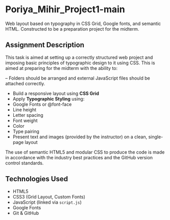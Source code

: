 # Poriya_Mihir_Project1-main
Web layout based on typography in CSS Grid, Google fonts, and semantic HTML. Constructed to be a preparation project for the midterm.


## Assignment Description
This task is aimed at setting up a correctly structured web project and imposing basic principles of typographic design to it using CSS. This is aimed at preparing for the midterm with the ability to:

– Folders should be arranged and external JavaScript files should be attached correctly.
- Build a responsive layout using **CSS Grid**
- Apply **Typographic Styling** using:
- Google Fonts or @font-face
- Line height
- Letter spacing
- Font weight
- Color
- Type pairing
- Present text and images (provided by the instructor) on a clean, single-page layout


The use of semantic HTML5 and modular CSS to produce the code is made in accordance with the industry best practices and the GitHub version control standards.

## Technologies Used

- HTML5
- CSS3 (Grid Layout, Custom Fonts)
- JavaScript (linked via `script.js`)
- Google Fonts
- Git & GitHub